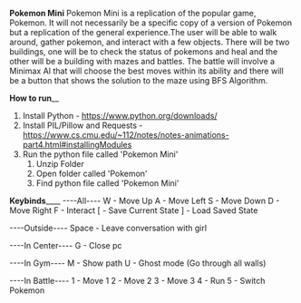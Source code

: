 ____________________________________________________________Pokemon Mini____________________________________________________________
Pokemon Mini is a replication of the popular game, Pokemon. It will not necessarily be a specific copy of a version of Pokemon 
but a replication of the general experience.The user will be able to walk around, gather pokemon, and interact with a 
few objects. There will be two buildings, one will be to check the status of pokemons and heal and the other will 
be a building with mazes and battles. The battle will involve a Minimax AI that will choose the best moves within its ability
and there will be a button that shows the solution to the maze using BFS Algorithm.

____________________________________________________________How to run______________________________________________________________
1. Install Python - https://www.python.org/downloads/
2. Install PIL/Pillow and Requests - https://www.cs.cmu.edu/~112/notes/notes-animations-part4.html#installingModules
3. Run the python file called 'Pokemon Mini'
	1. Unzip Folder
	2. Open folder called 'Pokemon'
	3. Find python file called 'Pokemon Mini'

____________________________________________________________Keybinds________________________________________________________________
----All----
W - Move Up
A - Move Left
S - Move Down
D - Move Right
F - Interact
[ - Save Current State
] - Load Saved State

----Outside----
Space - Leave conversation with girl

----In Center----
G - Close pc

----In Gym----
M - Show path
U - Ghost mode (Go through all walls)

----In Battle----
1 - Move 1
2 - Move 2
3 - Move 3
4 - Run
5 - Switch Pokemon


